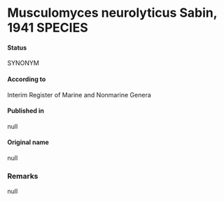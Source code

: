 # Musculomyces neurolyticus Sabin, 1941 SPECIES

#### Status
SYNONYM

#### According to
Interim Register of Marine and Nonmarine Genera

#### Published in
null

#### Original name
null

### Remarks
null